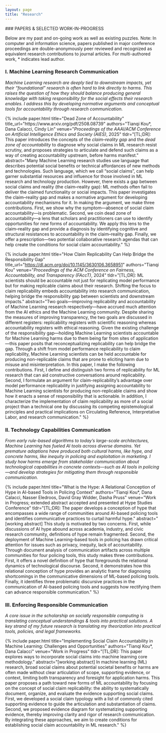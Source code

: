 ```yaml
---
layout: page
title: "Research"
---
```

<div class="research-page" markdown="1">
### PAPERS & SELECTED WORK-IN-PROGRESS
<p class="research-intro">Below are my past and on-going work as well as existing puzzles. Note: In computer and information science, papers published in major conference proceedings are double-anonymously peer reviewed and recognized as equivalent research contributions to journal articles. For multi-authored work, * indicates lead author.</p>

### I. Machine Learning Research Communication
_Machine Learning research are deeply tied to downstream impacts, yet their “foundational” research is often hard to link directly to harms. This raises the question of how they should balance producing general knowledge with taking responsibility for the social effects their research enables. I address this by developing normative arguments and conceptual tools for accountability through research communication._

<div class="pubs">
{% include paper.html
  title="Dead Zone of Accountability"
  title_url="https://www.arxiv.org/pdf/2508.08739"
  authors="Tianqi Kou*, Dana Calacci, Cindy Lin"
  venue="<em>Proceedings of the AAAI/ACM Conference on Artificial Intelligence Ethics and Society (AIES)</em>, 2025"
  tldr="[TL;DR]: This paper introduces the concepts of the <em>claim–reality gap</em> and the <em>dead zone of accountability</em> to diagnose why social claims in ML research resist scrutiny, and proposes strategies to articulate and defend such claims as a way of creating accountability upstream, before harms manifest."
  abstract="Many Machine Learning research studies use language that describes potential social benefits or technical affordances of new methods and technologies. Such language, which we call “social claims”, can help garner substantial resources and influence for those involved in ML research and technology production. However, there exists a gap between social claims and reality (the claim–reality gap): ML methods often fail to deliver the claimed functionality or social impacts. This paper investigates the claim–reality gap and makes a normative argument for developing accountability mechanisms for it. In making the argument, we make three contributions. First, we show why the symptom—absence of social claim accountability—is problematic. Second, we coin dead zone of accountability—a lens that scholars and practitioners can use to identify opportunities for new forms of accountability. We apply this lens to the claim–reality gap and provide a diagnosis by identifying cognitive and structural resistances to accountability in the claim–reality gap. Finally, we offer a prescription—two potential collaborative research agendas that can help create the conditions for social claim accountability."
%}

{% include paper.html
  title="How Claim Replicability Can Help Bridge the Responsibility Gap"
  title_url="https://dl.acm.org/doi/10.1145/3630106.3658951"
  authors="Tianqi Kou"
  venue="<em>Proceedings of the ACM Conference on Fairness, Accountability, and Transparency (FAccT)</em>, 2024"
  tldr="[TL;DR]: ML scientists should be accountable not just for replicating model performance but for making replicable claims about their research. Shifting the focus to claim replicability embeds accountability into research communication, helping bridge the responsibility gap between scientists and downstream impacts."
  abstract="Two goals—improving replicability and accountability of Machine Learning research respectively—have accrued much attention from the AI ethics and the Machine Learning community. Despite sharing the measures of improving transparency, the two goals are discussed in different registers: replicability registers with scientific reasoning whereas accountability registers with ethical reasoning. Given the existing challenge of the responsibility gap—holding Machine Learning scientists accountable for Machine Learning harms due to them being far from sites of application—this paper posits that reconceptualizing replicability can help bridge the gap. Through a shift from model performance replicability to claim replicability, Machine Learning scientists can be held accountable for producing non-replicable claims that are prone to eliciting harm due to misuse and misinterpretation. In this paper, I make the following contributions. First, I define and distinguish two forms of replicability for ML research that can aid constructive conversations around replicability. Second, I formulate an argument for claim-replicability’s advantage over model performance replicability in justifying assigning accountability to Machine Learning scientists for producing non-replicable claims and show how it enacts a sense of responsibility that is actionable. In addition, I characterize the implementation of claim replicability as more of a social project than a technical one by discussing its competing epistemological principles and practical implications on Circulating Reference, Interpretative Labor, and research communication."
%}
</div>

### II. Technology Capabilities Communication
_From early rule-based algorithms to today’s large-scale architectures, Machine Learning has fueled AI tools across diverse domains. Yet premature adoptions have produced both cultural harms, like hype, and concrete harms, like inequity in policing and exploitation in marketing. I study how harms emerge from stakeholder communication about technological capabilities in concrete contexts—such as AI tools in policing—and develop strategies for mitigating them through responsible communication._


<div class="pubs">
{% include paper.html
  title="What is the Hype: A Relational Conception of Hype in AI-based Tools in Policing Context"
  authors="Tianqi Kou*, Dana Calacci, Nasser Eledroos, David Gray Widder, Dasha Pruss"
  venue="Work in Progress; extended abstract accepted and presented at Hype Studies Conference"
  tldr="[TL;DR]: The paper develops a conception of hype that encompasses a wide range of communities around AI-based policing tools and identifies communicative practices to curtail harmful hype."
  abstract="[working abstract] This study is motivated by two concerns. First, while discussions of AI hype abound across academia, industry, and civic research community, definitions of hype remain fragmented. Second, the deployment of Machine Learning–based tools in policing has drawn critical attention for issues such as privacy, inequity, lack of accountability. Through document analysis of communication artifacts across multiple communities for four policing tools, this study makes three contributions. First, it offers a novel definition of hype that foregrounds the relational dynamics of technological discourse. Second, it demonstrates how this relational conception of hype provides an analytic frame for diagnosing shortcomings in the communicative dimensions of ML-based policing tools. Finally, it identifies three problematic discursive practices in the communication of AI-based policing tools and suggests how rectifying them can advance responsible communication."
%}
</div>

### III. Enforcing Responsible Communication
_A core issue in the scholarship on socially responsible computing is translating conceptual understandings & tools into practical solutions. A key strand of my future research is translating my theorization into practical tools, policies, and legal frameworks._


<div class="pubs">
  {% include paper.html
  title="Implementing Social Claim Accountability in Machine Learning: Challenges and Opportunities"
  authors="Tianqi Kou*, Dana Calacci"
  venue="Work in Progress"
  tldr="[TL;DR]: This paper explores ways to incorporate social claims into machine learning core methodology."
  abstract="[working abstract] In machine learning (ML) research, broad social claims about potential societal benefits or harms are often made without clear articulation of scope, supporting evidence, or context, limiting both transparency and foresight for application harms. This paper proposes a path toward new forms of ML accountability by focusing on the concept of social claim replicability: the ability to systematically document, organize, and evaluate the evidence supporting social claims. First, we developed a social claim typology with a list of commonly cited supporting evidence to guide the articulation and substantiation of claims. Second, we proposed evidence diagram for systematizing supporting evidence, thereby improving clarity and rigor of research communication. By integrating these approaches, we aim to create conditions for establishing social claim accountability in ML research."
%}
</div>

</div>
